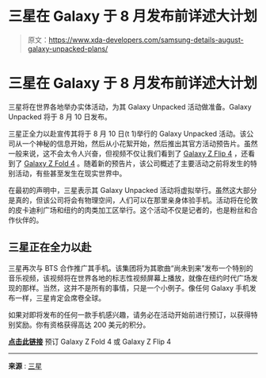 # 三星在 Galaxy 于 8 月发布前详述大计划

> 原文：<https://www.xda-developers.com/samsung-details-august-galaxy-unpacked-plans/>

# 三星在 Galaxy 于 8 月发布前详述大计划

三星将在世界各地举办实体活动，为其 Galaxy Unpacked 活动做准备。Galaxy Unpacked 将于 8 月 10 日发布。

三星正全力以赴宣传其将于 8 月 10 日(t 1)举行的 Galaxy Unpacked 活动。该公司从一个神秘的信息开始，然后从小花絮开始，然后推出其官方活动预告片。虽然一般来说，这不会太令人兴奋，但视频不仅让我们看到了 [Galaxy Z Flip 4](https://www.xda-developers.com/samsung-galaxy-z-flip-4/) ，还看到了 [Galaxy Z Fold 4](https://www.xda-developers.com/samsung-galaxy-z-fold-4/) 。随着新的预告片，该公司概述了主要活动之前将发生的特别活动，有些甚至发生在现实世界中。

在最初的声明中，三星表示其 Galaxy Unpacked 活动将虚拟举行。虽然这大部分是真的，但该公司将会有物理空间，人们可以在那里亲身体验手机。活动将在伦敦的皮卡迪利广场和纽约的肉类加工区举行。这个活动不仅是记者的，也是粉丝和合作伙伴的。

## 三星正在全力以赴

三星再次与 BTS 合作推广其手机。该集团将为其歌曲“尚未到来”发布一个特别的音乐视频，该视频将在世界各地的标志性视频屏幕上播放，就像在纽约时代广场发现的那样。当然，这并不是所有的事情，只是一个小例子。像任何 Galaxy 手机发布一样，三星肯定会席卷全球。

如果对即将发布的任何一款手机感兴趣，请务必在活动开始前进行预订，以获得特别奖励。你有资格获得高达 200 美元的积分。

[**点击此链接**](https://shop-links.co/1781325865095606448?u1=97272907-f7df-4c4d-ab2e-a0b69ecfc0ed) 预订 Galaxy Z Fold 4 或 Galaxy Z Flip 4

* * *

**来源** : [三星](https://news.samsung.com/global/editorial-the-journey-to-the-next-generation-of-foldable-innovation-starts-today)